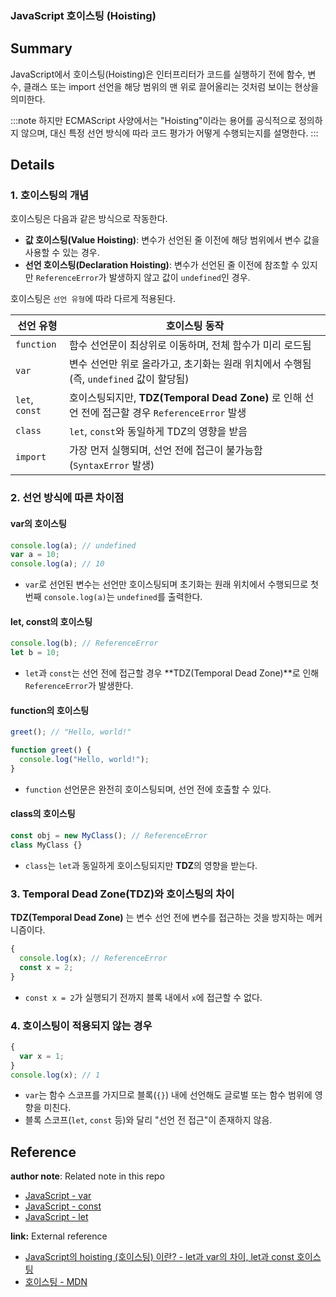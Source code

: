 ### JavaScript 호이스팅 (Hoisting)

## Summary
JavaScript에서 호이스팅(Hoisting)은 인터프리터가 코드를 실행하기 전에 함수, 변수, 클래스 또는 import 선언을 해당 범위의 맨 위로 끌어올리는 것처럼 보이는 현상을 의미한다.

:::note
하지만 ECMAScript 사양에서는 "Hoisting"이라는 용어를 공식적으로 정의하지 않으며, 대신 특정 선언 방식에 따라 코드 평가가 어떻게 수행되는지를 설명한다.
:::

## Details

### 1. 호이스팅의 개념

호이스팅은 다음과 같은 방식으로 작동한다.

- **값 호이스팅(Value Hoisting)**: 변수가 선언된 줄 이전에 해당 범위에서 변수 값을 사용할 수 있는 경우.
- **선언 호이스팅(Declaration Hoisting)**: 변수가 선언된 줄 이전에 참조할 수 있지만 `ReferenceError`가 발생하지 않고 값이 `undefined`인 경우.

호이스팅은 `선언 유형`에 따라 다르게 적용된다.

| 선언 유형 | 호이스팅 동작 |
|-----------|------------|
| `function` | 함수 선언문이 최상위로 이동하며, 전체 함수가 미리 로드됨 |
| `var` | 변수 선언만 위로 올라가고, 초기화는 원래 위치에서 수행됨 (즉, `undefined` 값이 할당됨) |
| `let`, `const` | 호이스팅되지만, **TDZ(Temporal Dead Zone)** 로 인해 선언 전에 접근할 경우 `ReferenceError` 발생 |
| `class` | `let`, `const`와 동일하게 TDZ의 영향을 받음 |
| `import` | 가장 먼저 실행되며, 선언 전에 접근이 불가능함 (`SyntaxError` 발생) |

### 2. 선언 방식에 따른 차이점

#### **var의 호이스팅**

```js
console.log(a); // undefined
var a = 10;
console.log(a); // 10
```

- `var`로 선언된 변수는 선언만 호이스팅되며 초기화는 원래 위치에서 수행되므로 첫 번째 `console.log(a)`는 `undefined`를 출력한다.

#### **let, const의 호이스팅**

```js
console.log(b); // ReferenceError
let b = 10;
```

- `let`과 `const`는 선언 전에 접근할 경우 **TDZ(Temporal Dead Zone)**로 인해 `ReferenceError`가 발생한다.

#### **function의 호이스팅**

```js
greet(); // "Hello, world!"

function greet() {
  console.log("Hello, world!");
}
```

- `function` 선언문은 완전히 호이스팅되며, 선언 전에 호출할 수 있다.

#### **class의 호이스팅**

```js
const obj = new MyClass(); // ReferenceError
class MyClass {}
```

- `class`는 `let`과 동일하게 호이스팅되지만 **TDZ**의 영향을 받는다.

### 3. Temporal Dead Zone(TDZ)와 호이스팅의 차이

**TDZ(Temporal Dead Zone)** 는 변수 선언 전에 변수를 접근하는 것을 방지하는 메커니즘이다.

```js
{
  console.log(x); // ReferenceError
  const x = 2;
}
```

- `const x = 2`가 실행되기 전까지 블록 내에서 `x`에 접근할 수 없다.

### 4. 호이스팅이 적용되지 않는 경우

```js
{
  var x = 1;
}
console.log(x); // 1
```

- `var`는 함수 스코프를 가지므로 블록(`{}`) 내에 선언해도 글로벌 또는 함수 범위에 영향을 미친다.
- 블록 스코프(`let`, `const` 등)와 달리 "선언 전 접근"이 존재하지 않음.

## Reference

**author note**: Related note in this repo
- [JavaScript - var](./Var.md)
- [JavaScript - const](./Const.md)
- [JavaScript - let](./Let.md)

**link:** External reference
- [JavaScript의 hoisting (호이스팅) 이란? - let과 var의 차이, let과 const 호이스팅](https://dev-ellachoi.tistory.com/1)
- [호이스팅 - MDN](https://developer.mozilla.org/ko/docs/Glossary/Hoisting)
